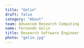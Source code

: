 ```yaml
---
title: "Gelin"
draft: false
category: "About"
team: Advanced Research Computing
name: Fernando Gelin
title: Research Software Engineer
photo: "gelin.jpg"
---
```

